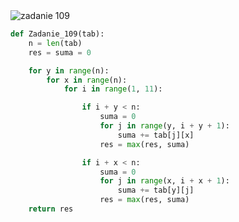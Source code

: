 <picture>
  <source srcset="../../srt/zbior_zadan/109.png" media="(prefers-color-scheme: light)">
  <source srcset="../../srt/zbior_zadan/black_109.png" media="(prefers-color-scheme: dark)">
  <img src="../../srt/zbior_zadan/black_109.png" alt="zadanie 109">
</picture>

```python
def Zadanie_109(tab):
    n = len(tab)
    res = suma = 0

    for y in range(n):
        for x in range(n):
            for i in range(1, 11):

                if i + y < n:
                    suma = 0
                    for j in range(y, i + y + 1):
                        suma += tab[j][x]
                    res = max(res, suma)

                if i + x < n:
                    suma = 0
                    for j in range(x, i + x + 1):
                        suma += tab[y][j]
                    res = max(res, suma)
    return res



```

